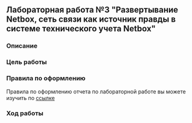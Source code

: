 ## Лабораторная работа №3 "Развертывание Netbox, сеть связи как источник правды в системе технического учета Netbox"

### Описание

### Цель работы

### Правила по оформлению
Правила по оформлению отчета по лабораторной работе вы можете изучить по [ссылке](../reportdesign.md)

### Ход работы
